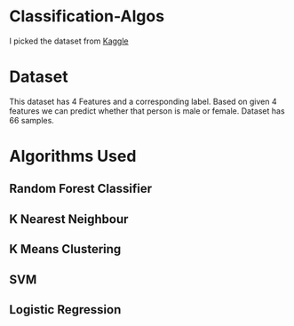 # Classification-Algos

I picked the dataset from [Kaggle](https://www.kaggle.com/hb20007/gender-classification)

# Dataset
This dataset has 4 Features and a corresponding label. Based on given 4 features we can predict whether that person is male or female.
Dataset has 66 samples.

# Algorithms Used
## Random Forest Classifier

## K Nearest Neighbour

## K Means Clustering

## SVM

## Logistic Regression

